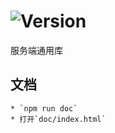 # ![Version](https://img.shields.io/badge/version-15.232.74-green.svg)

服务端通用库

## 文档
    * `npm run doc`
    * 打开`doc/index.html`